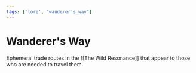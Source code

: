 ```yaml
---
tags: ['lore', "wanderer's_way"]
---
```


# Wanderer's Way
Ephemeral trade routes in the [[The Wild Resonance]] that appear to those who are needed to travel them.